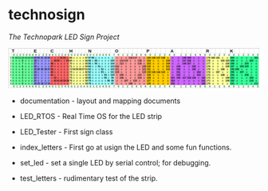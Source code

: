 # technosign
  _The Technopark LED Sign Project_

![sign](documentation/technopark_grid_index.png)

* documentation - layout and mapping documents

* LED_RTOS - Real Time OS for the LED strip
* LED_Tester - First sign class



* index_letters - First go at usign the LED and some fun functions.
* set_led - set a single LED by serial control; for debugging.
* test_letters - rudimentary test of the strip.
